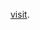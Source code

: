 <!-- ![image](https://github.com/Saurabh-Rana17/Nodejs-Backend-Academind/assets/109757025/86f18391-dd87-49e4-9861-426002ebb1ce)



![image](https://github.com/Saurabh-Rana17/Nodejs-Backend-Academind/assets/109757025/3cd49f1b-9d6a-49d5-9e15-404dbd6a414e)

![image](https://github.com/Saurabh-Rana17/Nodejs-Backend-Academind/assets/109757025/5d1b3a01-64a8-4789-9b18-1bfd2a0439c7)
![image](https://github.com/Saurabh-Rana17/Nodejs-Backend-Academind/assets/109757025/081a81f6-c9d1-4ab6-81f9-99be2376c242)
![image](https://github.com/Saurabh-Rana17/Nodejs-Backend-Academind/assets/109757025/1a62d854-8fc2-4531-a277-a1258cc48757)
![image](https://github.com/Saurabh-Rana17/Nodejs-Backend-Academind/assets/109757025/5c7433bb-0a0b-41e5-8f0f-3521fb34ebcd)



 -->

[visit](https://node-marketplace.onrender.com).
